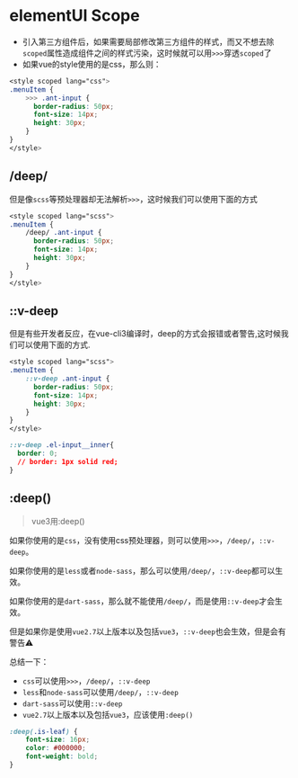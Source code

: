 # elementUI Scope

- 引入第三方组件后，如果需要局部修改第三方组件的样式，而又不想去除`scoped`属性造成组件之间的样式污染，这时候就可以用`>>>`穿透`scoped`了
- 如果vue的style使用的是css，那么则：

```css
<style scoped lang="css">
.menuItem {
	>>> .ant-input {
      border-radius: 50px;
      font-size: 14px;
      height: 30px;
    }
}
</style>

```

## /deep/

但是像`scss`等预处理器却无法解析`>>>`，这时候我们可以使用下面的方式

```css
<style scoped lang="scss">
.menuItem {
	/deep/ .ant-input {
      border-radius: 50px;
      font-size: 14px;
      height: 30px;
    }
}
</style>

```

## ::v-deep

但是有些开发者反应，在vue-cli3编译时，deep的方式会报错或者警告,这时候我们可以使用下面的方式.

```css
<style scoped lang="scss">
.menuItem {
	::v-deep .ant-input {
      border-radius: 50px;
      font-size: 14px;
      height: 30px;
    }
}
</style>

```

```css
::v-deep .el-input__inner{
  border: 0;
  // border: 1px solid red;
}
```

## :deep()

> vue3用:deep()

如果你使用的是`css`，没有使用css预处理器，则可以使用`>>>`，`/deep/`，`::v-deep`。

如果你使用的是`less`或者`node-sass`，那么可以使用`/deep/`，`::v-deep`都可以生效。

如果你使用的是`dart-sass`，那么就不能使用`/deep/`，而是使用`::v-deep`才会生效。

但是如果你是使用`vue2.7`以上版本以及包括`vue3`，`::v-deep`也会生效，但是会有警告⚠️

总结一下：

- `css`可以使用`>>>`，`/deep/`，`::v-deep`
- `less`和`node-sass`可以使用`/deep/`，`::v-deep`
- `dart-sass`可以使用`::v-deep`
- `vue2.7`以上版本以及包括`vue3`，应该使用`:deep()`

```css
:deep(.is-leaf) {
    font-size: 16px;
    color: #000000;
    font-weight: bold;
}
```



